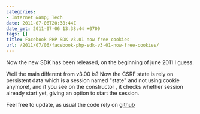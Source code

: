 ```yaml
---
categories:
- Internet &amp; Tech
date: 2011-07-06T20:38:44Z
date_gmt: 2011-07-06 13:38:44 +0700
tags: []
title: Facebook PHP SDK v3.01 now free cookies
url: /2011/07/06/facebook-php-sdk-v3-01-now-free-cookies/
---
```


Now the new SDK has been released, on the beginning of june 2011 I guess.

Well the main different from v3.00 is? Now the CSRF state is rely on persistent data which is a session named "state" and not using cookie anymore!, and if you see on the constructor , it checks whether session already start yet, giving an option to start the session.

Feel free to update, as usual the code rely on [github](https://github.com/facebook/php-sdk/)